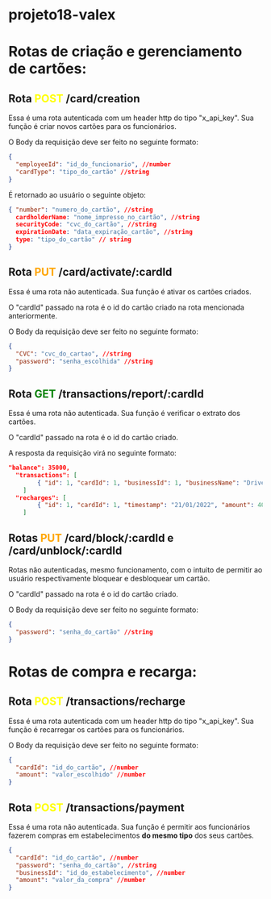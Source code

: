 # projeto18-valex

# Rotas de criação e gerenciamento de cartões:

## Rota <span style="color:yellow"> **POST** </span>/card/creation

Essa é uma rota autenticada com um header http do tipo "x_api_key". Sua função é criar novos cartões para os funcionários.

O Body da requisição deve ser feito no seguinte formato:

```json
{
  "employeeId": "id_do_funcionario", //number
  "cardType": "tipo_do_cartão" //string
}
```
É retornado ao usuário o seguinte objeto:

```json
{ "number": "numero_do_cartão", //string
  cardholderName: "nome_impresso_no_cartão", //string 
  securityCode: "cvc_do_cartão", //string 
  expirationDate: "data_expiração_cartão", //string 
  type: "tipo_do_cartão" // string 
}
```

## Rota <span style="color:orange"> **PUT** </span>/card/activate/:cardId

Essa é uma rota não autenticada. Sua função é ativar os cartões criados.

O "cardId" passado na rota é o id do cartão criado na rota mencionada anteriormente.

O Body da requisição deve ser feito no seguinte formato:

```json
{
  "CVC": "cvc_do_cartao", //string
  "password": "senha_escolhida" //string
}
```

## Rota <span style="color:green"> **GET** </span>/transactions/report/:cardId

Essa é uma rota não autenticada. Sua função é verificar o extrato dos cartões.

O "cardId" passado na rota é o id do cartão criado.

A resposta da requisição virá no seguinte formato:

```json
"balance": 35000,
  "transactions": [
		{ "id": 1, "cardId": 1, "businessId": 1, "businessName": "DrivenEats", "timestamp": "22/01/2022", "amount": 5000 }
	]
  "recharges": [
		{ "id": 1, "cardId": 1, "timestamp": "21/01/2022", "amount": 40000 }
	]
```

## Rotas <span style="color:orange"> **PUT** </span>/card/block/:cardId e /card/unblock/:cardId

Rotas não autenticadas, mesmo funcionamento, com o intuito de permitir ao usuário respectivamente bloquear e desbloquear um cartão.

O "cardId" passado na rota é o id do cartão criado.

O Body da requisição deve ser feito no seguinte formato:

```json
{
  "password": "senha_do_cartão" //string
}
```

# Rotas de compra e recarga:

## Rota <span style="color:yellow"> **POST** </span>/transactions/recharge

Essa é uma rota autenticada com um header http do tipo "x_api_key". Sua função é recarregar os cartões para os funcionários.

O Body da requisição deve ser feito no seguinte formato:

```json
{
  "cardId": "id_do_cartão", //number
  "amount": "valor_escolhido" //number
}
```

## Rota <span style="color:yellow"> **POST** </span>/transactions/payment

Essa é uma rota não autenticada. Sua função é permitir aos funcionários fazerem compras em estabelecimentos **do mesmo tipo** dos seus cartões.

```json
{
  "cardId": "id_do_cartão", //number
  "password": "senha_do_cartão", //string
  "businessId": "id_do_estabelecimento", //number
  "amount": "valor_da_compra" //number
}
```
